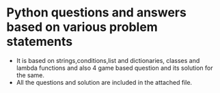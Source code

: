 # Python questions and answers based on various problem statements
* It is based on  strings,conditions,list and dictionaries, classes and lambda functions and also 4 game based question and its solution for the same.
* All the questions and solution are included in the attached file.
